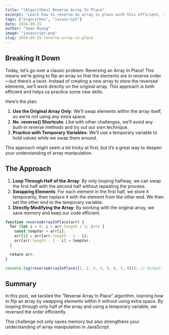```yaml
---
title: "[Algorithms] Reverse Array In Place"
excerpt: "Learn how to reverse an array in place with this efficient, space-saving technique. In this post, we’ll explore swapping elements directly within the original array without creating a new one, practicing some key array manipulation skills along the way. Perfect for those looking to level up their JavaScript skills!"
tags: ["algorithms", "javascript"]
date: 2024-09-25
author: "Sean Huang"
image: "javascript.png"
slug: 2024-09-25-reverse-array-in-place
---
```


## Breaking It Down

Today, let’s go over a classic problem: Reversing an Array In Place! This means we’re going to flip an array so that the elements are in reverse order—but there’s a twist. Instead of creating a new array to store the reversed elements, we’ll work directly on the original array. This approach is both efficient and helps us practice some new skills.

Here’s the plan:

1. **Use the Original Array Only**: We’ll swap elements within the array itself, so we’re not using any extra space.
2. **No .reverse() Shortcuts**: Like with other challenges, we’ll avoid any built-in reverse methods and try out our own technique.
3. **Practice with Temporary Variables**: We’ll use a temporary variable to hold values while we swap them around.

This approach might seem a bit tricky at first, but it’s a great way to deepen your understanding of array manipulation.

## The Approach

1. **Loop Through Half of the Array**: By only looping halfway, we can swap the first half with the second half without repeating the process.
2. **Swapping Elements**: For each element in the first half, we store it temporarily, then replace it with the element from the other end. We then set the other end to the temporary variable.
3. **Directly Modifying the Array**: By working with the original array, we save memory and keep our code efficient.

```javascript
function reverseArrayInPlace(arr) {
  for (let i = 0; i < arr.length / 2; i++) {
    const tempVar = arr[i];
    arr[i] = arr[arr.length - 1 - i];
    arr[arr.length - 1 - i] = tempVar;
  }

  return arr;
}

console.log(reverseArrayInPlace([1, 2, 3, 4, 5, 6, 7, 8])); // Output: [8, 7, 6, 5, 4, 3, 2, 1]
```

## Summary

In this post, we tackled the "Reverse Array In Place" algorithm, learning how to flip an array by swapping elements within it without using extra space. By looping through only half of the array and using a temporary variable, we reversed the order efficiently.

This challenge not only saves memory but also strengthens your understanding of array manipulation in JavaScript.
